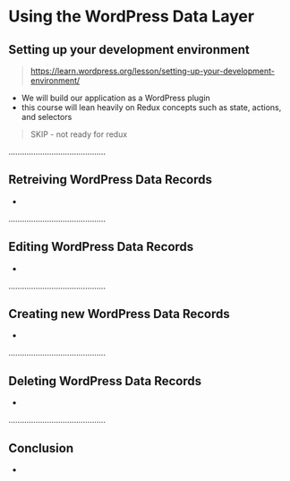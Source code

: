 # Using the WordPress Data Layer

## Setting up your development environment

> https://learn.wordpress.org/lesson/setting-up-your-development-environment/

- We will build our application as a WordPress plugin
- this course will lean heavily on Redux concepts such as state, actions, and selectors

> SKIP - not ready for redux

...........................................

## Retreiving WordPress Data Records

>

-

...........................................

## Editing WordPress Data Records

>

-

...........................................

## Creating new WordPress Data Records

>

-

...........................................

## Deleting WordPress Data Records

>

-

...........................................

## Conclusion

>

-
